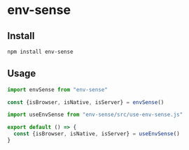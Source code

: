 # env-sense

## Install

```bash
npm install env-sense
```

## Usage

```js
import envSense from "env-sense"

const {isBrowser, isNative, isServer} = envSense()
```

```jsx
import useEnvSense from "env-sense/src/use-env-sense.js"

export default () => {
  const {isBrowser, isNative, isServer} = useEnvSense()
}
```
